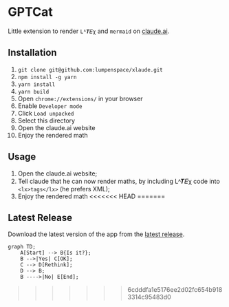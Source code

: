 # GPTCat

Little extension to render `Lᴬ𝜯𝛦χ` and `mermaid` on [claude.ai](http://claude.ai).

## Installation

1. `git clone git@github.com:lumpenspace/xlaude.git`
2. `npm install -g yarn`
3. `yarn install`
4. `yarn build`
5. Open `chrome://extensions/` in your browser
6. Enable `Developer mode`
7. Click `Load unpacked`
8. Select this directory
9. Open the claude.ai website
10. Enjoy the rendered math

## Usage

1. Open the claude.ai website;
2. Tell claude that he can  now render maths, by including Lᴬ𝜯𝛦χ code into `<lx>tags</lx>` (he prefers XML);
3. Enjoy the rendered math
<<<<<<< HEAD
=======

## Latest Release

Download the latest version of the app from the [latest release](https://github.com/lumpenspace/claudex/latest).

```mermaid
graph TD;
    A[Start] --> B{Is it?};
    B -->|Yes| C[OK];
    C --> D[Rethink];
    D --> B;
    B ---->|No| E[End];
```
>>>>>>> 6cdddfa1e5176ee2d02fc654b9183314c95483d0
